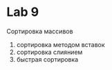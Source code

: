 # Lab 9

Сортировка массивов
1. сортировка методом вставок
2. сортировка слиянием
3. быстрая сортировка